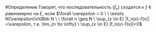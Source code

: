 #Определение 
Говорят, что последовательность $(f_n)$ сходится к $f$ 4 равномерно на $E$, если $\forall \varepsilon > 0 \ \ \exists N(\varepsilon)\in\Bbb N \ \ \forall n \geq N \ \sup_{x \in E} |f_n(x)-f(x)|<\varepsilon, т.е. \lim_{n \to \infty} \ \sup_{x \in E} |f_n(x)-f(x)|=0$